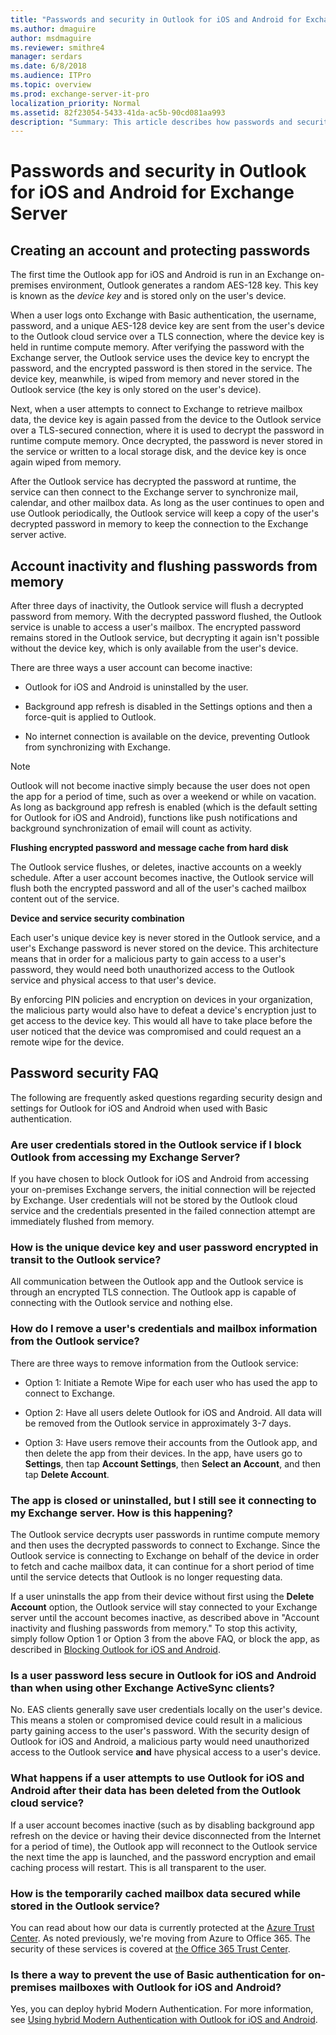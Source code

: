 ```yaml
---
title: "Passwords and security in Outlook for iOS and Android for Exchange Server"
ms.author: dmaguire
author: msdmaguire
ms.reviewer: smithre4
manager: serdars
ms.date: 6/8/2018
ms.audience: ITPro
ms.topic: overview
ms.prod: exchange-server-it-pro
localization_priority: Normal
ms.assetid: 82f23054-5433-41da-ac5b-90cd081aa993
description: "Summary: This article describes how passwords and security work in Outlook for iOS and Android with Exchange Server 2016 or Exchange Server 2019 when using Basic authentication with the Exchange ActiveSync protocol."
---
```


# Passwords and security in Outlook for iOS and Android for Exchange Server

## Creating an account and protecting passwords

The first time the Outlook app for iOS and Android is run in an Exchange on-premises environment, Outlook generates a random AES-128 key. This key is known as the *device key* and is stored only on the user's device.
  
When a user logs onto Exchange with Basic authentication, the username, password, and a unique AES-128 device key are sent from the user's device to the Outlook cloud service over a TLS connection, where the device key is held in runtime compute memory. After verifying the password with the Exchange server, the Outlook service uses the device key to encrypt the password, and the encrypted password is then stored in the service. The device key, meanwhile, is wiped from memory and never stored in the Outlook service (the key is only stored on the user's device).
  
Next, when a user attempts to connect to Exchange to retrieve mailbox data, the device key is again passed from the device to the Outlook service over a TLS-secured connection, where it is used to decrypt the password in runtime compute memory. Once decrypted, the password is never stored in the service or written to a local storage disk, and the device key is once again wiped from memory.
  
After the Outlook service has decrypted the password at runtime, the service can then connect to the Exchange server to synchronize mail, calendar, and other mailbox data. As long as the user continues to open and use Outlook periodically, the Outlook service will keep a copy of the user's decrypted password in memory to keep the connection to the Exchange server active.
  
## Account inactivity and flushing passwords from memory

After three days of inactivity, the Outlook service will flush a decrypted password from memory. With the decrypted password flushed, the Outlook service is unable to access a user's mailbox. The encrypted password remains stored in the Outlook service, but decrypting it again isn't possible without the device key, which is only available from the user's device.
  
There are three ways a user account can become inactive:
  
- Outlook for iOS and Android is uninstalled by the user.
    
- Background app refresh is disabled in the Settings options and then a force-quit is applied to Outlook.
    
- No internet connection is available on the device, preventing Outlook from synchronizing with Exchange.
    
> [!NOTE]
> Outlook will not become inactive simply because the user does not open the app for a period of time, such as over a weekend or while on vacation. As long as background app refresh is enabled (which is the default setting for Outlook for iOS and Android), functions like push notifications and background synchronization of email will count as activity.
  
 **Flushing encrypted password and message cache from hard disk**
  
The Outlook service flushes, or deletes, inactive accounts on a weekly schedule. After a user account becomes inactive, the Outlook service will flush both the encrypted password and all of the user's cached mailbox content out of the service.
  
 **Device and service security combination**
  
Each user's unique device key is never stored in the Outlook service, and a user's Exchange password is never stored on the device. This architecture means that in order for a malicious party to gain access to a user's password, they would need both unauthorized access to the Outlook service and physical access to that user's device.
  
By enforcing PIN policies and encryption on devices in your organization, the malicious party would also have to defeat a device's encryption just to get access to the device key. This would all have to take place before the user noticed that the device was compromised and could request an a remote wipe for the device.
  
## Password security FAQ

The following are frequently asked questions regarding security design and settings for Outlook for iOS and Android when used with Basic authentication.
  
### Are user credentials stored in the Outlook service if I block Outlook from accessing my Exchange Server?

If you have chosen to block Outlook for iOS and Android from accessing your on-premises Exchange servers, the initial connection will be rejected by Exchange. User credentials will not be stored by the Outlook cloud service and the credentials presented in the failed connection attempt are immediately flushed from memory.
  
### How is the unique device key and user password encrypted in transit to the Outlook service?

All communication between the Outlook app and the Outlook service is through an encrypted TLS connection. The Outlook app is capable of connecting with the Outlook service and nothing else.
  
### How do I remove a user's credentials and mailbox information from the Outlook service?

There are three ways to remove information from the Outlook service:
  
- Option 1: Initiate a Remote Wipe for each user who has used the app to connect to Exchange.
    
- Option 2: Have all users delete Outlook for iOS and Android. All data will be removed from the Outlook service in approximately 3-7 days.
    
- Option 3: Have users remove their accounts from the Outlook app, and then delete the app from their devices. In the app, have users go to **Settings**, then tap **Account Settings**, then **Select an Account**, and then tap **Delete Account**.
    
### The app is closed or uninstalled, but I still see it connecting to my Exchange server. How is this happening?

The Outlook service decrypts user passwords in runtime compute memory and then uses the decrypted passwords to connect to Exchange. Since the Outlook service is connecting to Exchange on behalf of the device in order to fetch and cache mailbox data, it can continue for a short period of time until the service detects that Outlook is no longer requesting data.
  
If a user uninstalls the app from their device without first using the **Delete Account** option, the Outlook service will stay connected to your Exchange server until the account becomes inactive, as described above in "Account inactivity and flushing passwords from memory." To stop this activity, simply follow Option 1 or Option 3 from the above FAQ, or block the app, as described in [Blocking Outlook for iOS and Android](manage-devices.md#blockoutlook).
  
### Is a user password less secure in Outlook for iOS and Android than when using other Exchange ActiveSync clients?

No. EAS clients generally save user credentials locally on the user's device. This means a stolen or compromised device could result in a malicious party gaining access to the user's password. With the security design of Outlook for iOS and Android, a malicious party would need unauthorized access to the Outlook service **and** have physical access to a user's device.
  
### What happens if a user attempts to use Outlook for iOS and Android after their data has been deleted from the Outlook cloud service?

If a user account becomes inactive (such as by disabling background app refresh on the device or having their device disconnected from the Internet for a period of time), the Outlook app will reconnect to the Outlook service the next time the app is launched, and the password encryption and email caching process will restart. This is all transparent to the user.
  
### How is the temporarily cached mailbox data secured while stored in the Outlook service?

You can read about how our data is currently protected at the [Azure Trust Center](https://azure.microsoft.com/support/trust-center/). As noted previously, we're moving from Azure to Office 365. The security of these services is covered at [the Office 365 Trust Center](https://go.microsoft.com/fwlink/p/?LinkId=525776).
  
### Is there a way to prevent the use of Basic authentication for on-premises mailboxes with Outlook for iOS and Android?

Yes, you can deploy hybrid Modern Authentication. For more information, see [Using hybrid Modern Authentication with Outlook for iOS and Android](use-hybrid-modern-auth.md).
  

